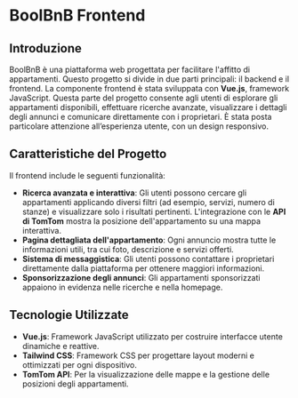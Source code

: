 # BoolBnB Frontend

## Introduzione
BoolBnB è una piattaforma web progettata per facilitare l'affitto di appartamenti. Questo progetto si divide in due parti principali: il backend e il frontend.
La componente frontend è stata sviluppata con **Vue.js**, framework JavaScript.
Questa parte del progetto consente agli utenti di esplorare gli appartamenti disponibili, effettuare ricerche avanzate, visualizzare i dettagli degli annunci e comunicare direttamente con i proprietari. È stata posta particolare attenzione all’esperienza utente, con un design responsivo.

## Caratteristiche del Progetto
Il frontend include le seguenti funzionalità:
- **Ricerca avanzata e interattiva**: Gli utenti possono cercare gli appartamenti applicando diversi filtri (ad esempio, servizi, numero di stanze) e visualizzare solo i risultati pertinenti. L'integrazione con le **API di TomTom** mostra la posizione dell'appartamento su una mappa interattiva.
- **Pagina dettagliata dell'appartamento**: Ogni annuncio mostra tutte le informazioni utili, tra cui foto, descrizione e servizi offerti.
- **Sistema di messaggistica**: Gli utenti possono contattare i proprietari direttamente dalla piattaforma per ottenere maggiori informazioni.
- **Sponsorizzazione degli annunci**: Gli appartamenti sponsorizzati appaiono in evidenza nelle ricerche e nella homepage.

## Tecnologie Utilizzate
- **Vue.js**: Framework JavaScript utilizzato per costruire interfacce utente dinamiche e reattive.
- **Tailwind CSS**: Framework CSS per progettare layout moderni e ottimizzati per ogni dispositivo.
- **TomTom API**: Per la visualizzazione delle mappe e la gestione delle posizioni degli appartamenti.
